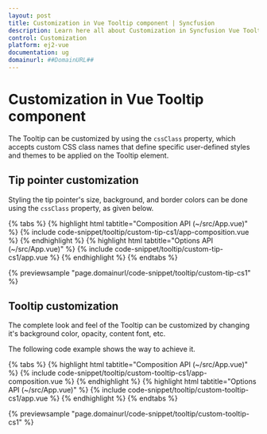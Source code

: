 ```yaml
---
layout: post
title: Customization in Vue Tooltip component | Syncfusion
description: Learn here all about Customization in Syncfusion Vue Tooltip component of Syncfusion Essential JS 2 and more.
control: Customization 
platform: ej2-vue
documentation: ug
domainurl: ##DomainURL##
---
```


# Customization in Vue Tooltip component

The Tooltip can be customized by using the `cssClass` property, which accepts custom CSS class names that define specific user-defined styles and themes to be applied on the Tooltip element.

## Tip pointer customization

Styling the tip pointer's size, background, and border colors can be done using the `cssClass` property, as given below.

{% tabs %}
{% highlight html tabtitle="Composition API (~/src/App.vue)" %}
{% include code-snippet/tooltip/custom-tip-cs1/app-composition.vue %}
{% endhighlight %}
{% highlight html tabtitle="Options API (~/src/App.vue)" %}
{% include code-snippet/tooltip/custom-tip-cs1/app.vue %}
{% endhighlight %}
{% endtabs %}
        
{% previewsample "page.domainurl/code-snippet/tooltip/custom-tip-cs1" %}

## Tooltip customization

The complete look and feel of the Tooltip can be customized by changing it's background color, opacity, content font, etc.

The following code example shows the way to achieve it.

{% tabs %}
{% highlight html tabtitle="Composition API (~/src/App.vue)" %}
{% include code-snippet/tooltip/custom-tooltip-cs1/app-composition.vue %}
{% endhighlight %}
{% highlight html tabtitle="Options API (~/src/App.vue)" %}
{% include code-snippet/tooltip/custom-tooltip-cs1/app.vue %}
{% endhighlight %}
{% endtabs %}
        
{% previewsample "page.domainurl/code-snippet/tooltip/custom-tooltip-cs1" %}